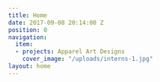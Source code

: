 ```yaml
---
title: Home
date: 2017-09-08 20:14:00 Z
position: 0
navigation:
  item:
  - projects: Apparel Art Designs
    cover_image: "/uploads/interns-1.jpg"
layout: home
---
```


